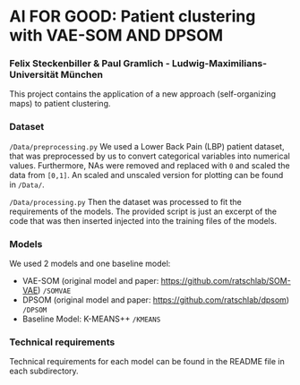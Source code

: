 
# AI FOR GOOD: Patient clustering with VAE-SOM AND DPSOM 
### Felix Steckenbiller & Paul Gramlich - Ludwig-Maximilians-Universität München

This project contains the application of a new approach (self-organizing maps) to patient clustering. 

### Dataset 

`/Data/preprocessing.py`
We used a Lower Back Pain (LBP) patient dataset, that was preprocessed by us to convert categorical variables into numerical values. 
Furthermore, NAs were removed and replaced with `0` and scaled the data from `[0,1]`.
An scaled and unscaled version for plotting can be found in `/Data/`.

`/Data/processing.py`
Then the dataset was processed to fit the requirements of the models. 
The provided script is just an excerpt of the code that was then inserted injected into the training files of the models.

### Models
We used 2 models and one baseline model: 
* VAE-SOM (original model and paper: https://github.com/ratschlab/SOM-VAE) `/SOMVAE`
* DPSOM (original model and paper: https://github.com/ratschlab/dpsom) `/DPSOM`
* Baseline Model: K-MEANS++ `/KMEANS`

### Technical requirements
Technical requirements for each model can be found in the README file in each subdirectory.
